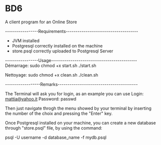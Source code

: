 # BD6
A client program for an Online Store

-----------------Requirements-------------------------------------
- JVM installed
- Postgresql correctly installed on the machine
- store.psql correctly uploaded to Postgresql Server

-----------------Usage--------------------------------------------
Démarrage:
sudo chmod +x start.sh
./start.sh

Nettoyage:
sudo chmod +x clean.sh
./clean.sh

------------------Remarks-----------------------------------------

The Terminal will ask you for login, as an example you can use 
Login: mattia@yahoo.it
Password: passwd

Then just navigate throgh the menu showed by your terminal by 
inserting the number of the choix and pressing the "Enter" key.


Once Postgresql installed on your machine, you can create a new 
database through "store.psql" file, by using the command:

psql -U username -d database_name -f mydb.psql



